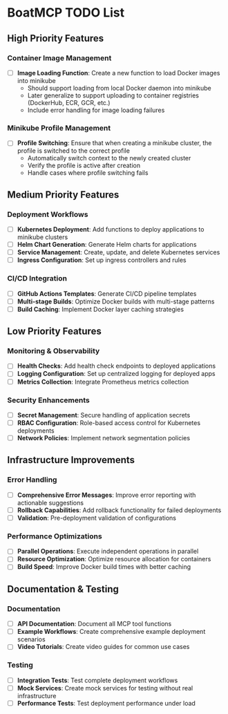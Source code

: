 # BoatMCP TODO List

## High Priority Features

### Container Image Management
- [ ] **Image Loading Function**: Create a new function to load Docker images into minikube
  - Should support loading from local Docker daemon into minikube
  - Later generalize to support uploading to container registries (DockerHub, ECR, GCR, etc.)
  - Include error handling for image loading failures

### Minikube Profile Management
- [ ] **Profile Switching**: Ensure that when creating a minikube cluster, the profile is switched to the correct profile
  - Automatically switch context to the newly created cluster
  - Verify the profile is active after creation
  - Handle cases where profile switching fails

## Medium Priority Features

### Deployment Workflows
- [ ] **Kubernetes Deployment**: Add functions to deploy applications to minikube clusters
- [ ] **Helm Chart Generation**: Generate Helm charts for applications
- [ ] **Service Management**: Create, update, and delete Kubernetes services
- [ ] **Ingress Configuration**: Set up ingress controllers and rules

### CI/CD Integration
- [ ] **GitHub Actions Templates**: Generate CI/CD pipeline templates
- [ ] **Multi-stage Builds**: Optimize Docker builds with multi-stage patterns
- [ ] **Build Caching**: Implement Docker layer caching strategies

## Low Priority Features

### Monitoring & Observability
- [ ] **Health Checks**: Add health check endpoints to deployed applications
- [ ] **Logging Configuration**: Set up centralized logging for deployed apps
- [ ] **Metrics Collection**: Integrate Prometheus metrics collection

### Security Enhancements
- [ ] **Secret Management**: Secure handling of application secrets
- [ ] **RBAC Configuration**: Role-based access control for Kubernetes deployments
- [ ] **Network Policies**: Implement network segmentation policies

## Infrastructure Improvements

### Error Handling
- [ ] **Comprehensive Error Messages**: Improve error reporting with actionable suggestions
- [ ] **Rollback Capabilities**: Add rollback functionality for failed deployments
- [ ] **Validation**: Pre-deployment validation of configurations

### Performance Optimizations
- [ ] **Parallel Operations**: Execute independent operations in parallel
- [ ] **Resource Optimization**: Optimize resource allocation for containers
- [ ] **Build Speed**: Improve Docker build times with better caching

## Documentation & Testing

### Documentation
- [ ] **API Documentation**: Document all MCP tool functions
- [ ] **Example Workflows**: Create comprehensive example deployment scenarios
- [ ] **Video Tutorials**: Create video guides for common use cases

### Testing
- [ ] **Integration Tests**: Test complete deployment workflows
- [ ] **Mock Services**: Create mock services for testing without real infrastructure
- [ ] **Performance Tests**: Test deployment performance under load